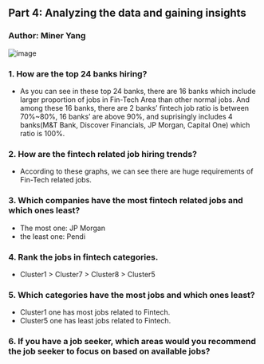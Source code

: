 ## Part 4: Analyzing the data and gaining insights
### Author: Miner Yang
![image](https://www.datawrapper.de/_/EBC9K/)
### 1. How are the top 24 banks hiring? 
* As you can see in these top 24 banks, there are 16 banks which include larger proportion of jobs in Fin-Tech Area than other normal jobs. And among these 16 banks, there are 2 banks’ fintech job ratio is between 70%~80%, 16 banks’ are above 90%, and suprisingly includes 4 banks(M&T Bank, Discover Financials, JP Morgan, Capital One) which ratio is 100%. 
### 2. How are the fintech related job hiring trends? 
* According to these graphs, we can see there are huge requirements of Fin-Tech related jobs.
### 3. Which companies have the most fintech related jobs and which ones least?
* The most one: JP Morgan
* the least one: Pendi
### 4. Rank the jobs in fintech categories.
* Cluster1 > Cluster7 > Cluster8 > Cluster5
### 5. Which categories have the most jobs and which ones least? 
* Cluster1 one has most jobs related to Fintech.
* Cluster5 one has least jobs related to Fintech.
### 6. If you have a job seeker, which areas would you recommend the job seeker to focus on based on available jobs?
